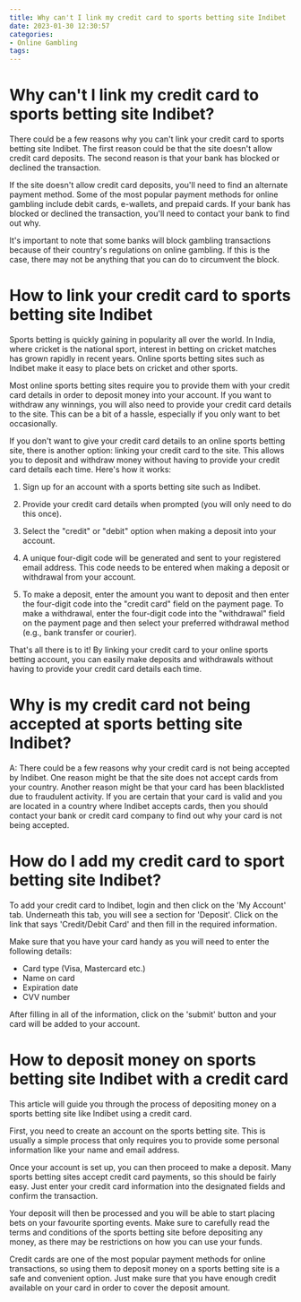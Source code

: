 ```yaml
---
title: Why can't I link my credit card to sports betting site Indibet
date: 2023-01-30 12:30:57
categories:
- Online Gambling
tags:
---
```



#  Why can't I link my credit card to sports betting site Indibet?

There could be a few reasons why you can't link your credit card to sports betting site Indibet. The first reason could be that the site doesn't allow credit card deposits. The second reason is that your bank has blocked or declined the transaction.

If the site doesn't allow credit card deposits, you'll need to find an alternate payment method. Some of the most popular payment methods for online gambling include debit cards, e-wallets, and prepaid cards. If your bank has blocked or declined the transaction, you'll need to contact your bank to find out why.

It's important to note that some banks will block gambling transactions because of their country's regulations on online gambling. If this is the case, there may not be anything that you can do to circumvent the block.

#  How to link your credit card to sports betting site Indibet

Sports betting is quickly gaining in popularity all over the world. In India, where cricket is the national sport, interest in betting on cricket matches has grown rapidly in recent years. Online sports betting sites such as Indibet make it easy to place bets on cricket and other sports.

Most online sports betting sites require you to provide them with your credit card details in order to deposit money into your account. If you want to withdraw any winnings, you will also need to provide your credit card details to the site. This can be a bit of a hassle, especially if you only want to bet occasionally.

If you don't want to give your credit card details to an online sports betting site, there is another option: linking your credit card to the site. This allows you to deposit and withdraw money without having to provide your credit card details each time. Here's how it works:

1. Sign up for an account with a sports betting site such as Indibet.

2. Provide your credit card details when prompted (you will only need to do this once).

3. Select the "credit" or "debit" option when making a deposit into your account.

4. A unique four-digit code will be generated and sent to your registered email address. This code needs to be entered when making a deposit or withdrawal from your account.

5. To make a deposit, enter the amount you want to deposit and then enter the four-digit code into the "credit card" field on the payment page. To make a withdrawal, enter the four-digit code into the "withdrawal" field on the payment page and then select your preferred withdrawal method (e.g., bank transfer or courier).

That's all there is to it! By linking your credit card to your online sports betting account, you can easily make deposits and withdrawals without having to provide your credit card details each time.

#  Why is my credit card not being accepted at sports betting site Indibet?

A: There could be a few reasons why your credit card is not being accepted by Indibet. One reason might be that the site does not accept cards from your country. Another reason might be that your card has been blacklisted due to fraudulent activity. If you are certain that your card is valid and you are located in a country where Indibet accepts cards, then you should contact your bank or credit card company to find out why your card is not being accepted.

#  How do I add my credit card to sport betting site Indibet? 

To add your credit card to Indibet, login and then click on the 'My Account' tab. Underneath this tab, you will see a section for 'Deposit'. Click on the link that says 'Credit/Debit Card' and then fill in the required information.

Make sure that you have your card handy as you will need to enter the following details:
- Card type (Visa, Mastercard etc.)
- Name on card
- Expiration date
- CVV number

After filling in all of the information, click on the 'submit' button and your card will be added to your account.

#  How to deposit money on sports betting site Indibet with a credit card

This article will guide you through the process of depositing money on a sports betting site like Indibet using a credit card.

First, you need to create an account on the sports betting site. This is usually a simple process that only requires you to provide some personal information like your name and email address.

Once your account is set up, you can then proceed to make a deposit. Many sports betting sites accept credit card payments, so this should be fairly easy. Just enter your credit card information into the designated fields and confirm the transaction.

Your deposit will then be processed and you will be able to start placing bets on your favourite sporting events. Make sure to carefully read the terms and conditions of the sports betting site before depositing any money, as there may be restrictions on how you can use your funds.

Credit cards are one of the most popular payment methods for online transactions, so using them to deposit money on a sports betting site is a safe and convenient option. Just make sure that you have enough credit available on your card in order to cover the deposit amount.